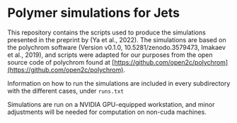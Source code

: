 # Polymer simulations for Jets

This repository contains the scripts used to produce the simulations presented in the preprint by (Ya et al., 2022).
The simulations are based on the polychrom software (Version v0.1.0, 10.5281/zenodo.3579473, Imakaev et al., 2019), 
and scripts were adapted for our purposes from the open source code of polychrom found at [https://github.com/open2c/polychrom](https://github.com/open2c/polychrom).

Information on how to run the simulations are included in every subdirectory with the different cases, under ``` runs.txt ```

Simulations are run on a NVIDIA GPU-equipped workstation, and minor adjustments will be needed for computation on non-cuda machines.
